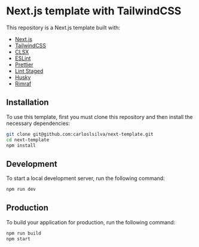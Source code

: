 # Next.js template with TailwindCSS

This repository is a Next.js template built with:

- [Next.js](https://nextjs.org/)
- [TailwindCSS](https://tailwindcss.com/)
- [CLSX](https://github.com/lukeed/clsx)
- [ESLint](https://eslint.org/)
- [Prettier](https://prettier.io/)
- [Lint Staged](https://github.com/okonet/lint-staged)
- [Husky](https://github.com/typicode/husky)
- [Rimraf](https://github.com/isaacs/rimraf)

## Installation

To use this template, first you must clone this repository and then install the necessary dependencies:

```sh
git clone git@github.com:carloslsilva/next-template.git
cd next-template
npm install
```

## Development

To start a local development server, run the following command:

```sh
npm run dev
```

## Production

To build your application for production, run the following command:

```sh
npm run build
npm start
```

